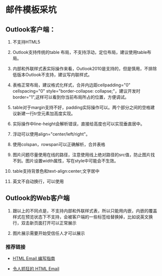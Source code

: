 # 邮件模板采坑

## Outlook客户端：

1. 不支持HTML5

2. Outlook支持传统的table 布局，不支持浮动，定位布局，建议使用table布局。

3. 内部和外联样式表实际操作来看，Outlook2010是支持的，但是慎用，不排除低版本Outlook不支持，建议写内联样式。

4. 表格正常布局，建议格式化样式，合并内边距cellpadding="0" cellspacing="0" style="border-collapse: collapse;"，建议开发时border="1",这样可以看到你当前布局所占的位置，方便调试。

5. table对于margin支持不好，padding实际操作可以。两个部分之间的空格建议新建一行tr空元素加高度实现。

6. 实际操作中line-height会解析错误，直接给高度也可以实现垂直居中。


7. 浮动可以使用align="center/left/right"。

8. 使用colspan，rowspan可以正确解析，合并表格

9. 图片问题尽量使用在线的路径，注意使用线上绝对路径的src值，防止图片找不到。图片设置width属性，写在style中可能会不生效。

10. table支持背景色和text-align:center;文字居中

11. 英文不自动换行，可以使用<td style="word-break:break-all;">


## Outlook的Web客户端

1. 跟以上的不同点是，不支持内部和外联样式表，所以只能用内嵌，内嵌的覆盖样式在预览状态下不支持，会被客户端的一些标签给替换掉，比如说英文换行，双击新页面打开可以正常展示

2. 图片展示需要开始受信任人才可以展示


### 推荐链接

* [HTML Email 编写指南](http://www.ruanyifeng.com/blog/2013/06/html_email.html)

* [令人抓狂的 HTML Email](https://macsalvation.net/2018/01/17/fuck-html-email/)